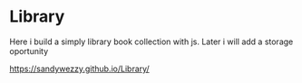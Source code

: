 # Library

Here i build a simply library book collection with js. Later i will add a storage oportunity 

https://sandywezzy.github.io/Library/
